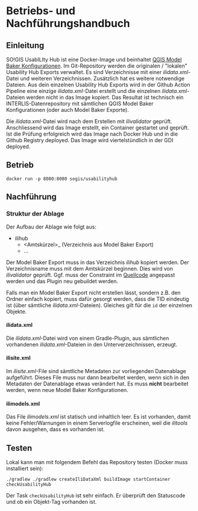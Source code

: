 # Betriebs- und Nachführungshandbuch

## Einleitung
SO!GIS UsabILIty Hub ist eine Docker-Image und beinhaltet [QGIS Model Baker Konfigurationen](https://opengisch.github.io/QgisModelBaker/en/background_info/repositories/). Im Git-Repository werden die originalen / "lokalen" Usability Hub Exports verwaltet. Es sind Verzeichnisse mit einer _ilidata.xml_-Datei und weiteren Verzeichnissen. Zusätzlich hat es weitere notwendige Dateien. Aus dein einzelnen Usability Hub Exports wird in der Github Action Pipeline eine einzige _ilidata.xml_-Datei erstellt und die einzelnen _ilidata.xml_-Dateien werden nicht in das Image kopiert. Das Resultat ist technisch ein INTERLIS-Datenrepository mit sämtlichen QGIS Model Baker Konfigurationen (oder auch Model Baker Exporte).

Die _ilidata.xml_-Datei wird nach dem Erstellen mit _ilivalidator_ geprüft. Anschliessend wird das Image erstellt, ein Container gestartet und geprüft. Ist die Prüfung erfolgreich wird das Image nach Docker Hub und in die Github Registry deployed. Das Image wird viertelstündlich in der GDI deployed.


## Betrieb
```
docker run -p 8080:8080 sogis/usabilityhub
```

## Nachführung

### Struktur der Ablage
Der Aufbau der Ablage wie folgt aus:  

* ilihub
  - <Amtskürzel>_<Projekname> (Verzeichnis aus Model Baker Export)
  - ...

Der Model Baker Export muss in das Verzeichnis _ilihub_ kopiert werden. Der Verzeichnisname muss mit dem Amtskürzel beginnen. Dies wird von _ilivalidator_ geprüft. Ggf. muss der Constraint im [Quellcode](https://github.com/sogis/interlis-repository-creator/blob/master/src/main/resources/DatasetIdx16.ili) angepasst werden und das Plugin neu gebuildet werden.

Falls man ein Model Baker Export nicht erstellen lässt, sondern z.B. den Ordner einfach kopiert, muss dafür gesorgt werden, dass die TID eindeutig ist (über sämtliche _ilidata.xml_-Dateien). Gleiches gilt für die `id` der einzelnen Objekte. 

#### ilidata.xml
Die _ilidata.xml_-Datei wird von einem Gradle-Plugin, aus sämtlichen vorhandenen _ilidata.xml_-Dateien in den Unterverzeichnissen, erzeugt.

#### ilisite.xml
Im _ilisite.xml_-File sind sämtliche Metadaten zur vorliegenden Datenablage aufgeführt. Dieses File muss nur dann bearbeitet werden, wenn sich in den Metadaten der Datenablage etwas verändert hat. Es muss **nicht** bearbeitet werden, wenn neue Model Baker Konfigurationen.

#### ilimodels.xml
Das File _ilimodels.xml_ ist statisch und inhaltlich leer. Es ist vorhanden, damit keine Fehler/Warnungen in einem Serverlogfile erscheinen, weil die _ilitools_ davon ausgehen, dass es vorhanden ist.


## Testen
Lokal kann man mit folgendem Befehl das Repository testen (Docker muss installiert sein):

```
./gradlew ./gradlew createIliDataXml buildImage startContainer checkUsabilityHub
```

Der Task `checkUsabilityHub` ist sehr einfach. Er überprüft den Statuscode und ob ein Objekt-Tag vorhanden ist.
